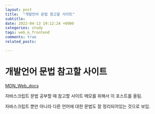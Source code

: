 ```yaml
---
layout: post
title:  "개발언어 문법 참고할 사이트"
subtitle:  
date: 2022-04-13 19:12:24 +0900
categories: study
tags: web_&_frontend
comments: true
related_posts:

---
```


# 개발언어 문법 참고할 사이트<br/>

[MDN_Web_docs](https://developer.mozilla.org/ko/docs/Web/JavaScript)<br/>

자바스크립트 문법 공부할 때 참고할 사이트 메모를 위해서 이 포스트를 올림.<br/>

자바스크립트 뿐만 아니라 다른 언어에 대한 문법도 잘 정리되어있는 것으로 보임.<br/>
